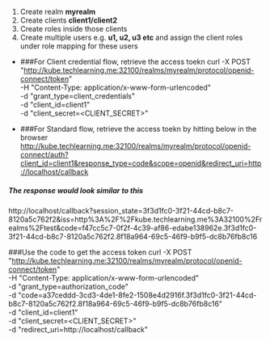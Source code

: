 

1. Create realm **myrealm**
2. Create clients **client1/client2**
3. Create roles inside those clients
4. Create multiple users e.g. **u1, u2, u3 etc** and assign the client roles under role mapping for these users


- ###For Client credential flow, retrieve the access toekn
curl -X POST "http://kube.techlearning.me:32100/realms/myrealm/protocol/openid-connect/token" \
-H "Content-Type: application/x-www-form-urlencoded" \
-d "grant_type=client_credentials" \
-d "client_id=client1" \
-d "client_secret=<CLIENT_SECRET>"



- ###For Standard flow, retrieve the access toekn by hitting below in the browser
http://kube.techlearning.me:32100/realms/myrealm/protocol/openid-connect/auth?client_id=client1&response_type=code&scope=openid&redirect_uri=http://localhost/callback


##### The response would look similar to this
http://localhost/callback?session_state=3f3d1fc0-3f21-44cd-b8c7-8120a5c762f2&iss=http%3A%2F%2Fkube.techlearning.me%3A32100%2Frealms%2Ftest&code=f47cc5c7-0f2f-4c39-af86-edabe138962e.3f3d1fc0-3f21-44cd-b8c7-8120a5c762f2.8f18a964-69c5-46f9-b9f5-dc8b76fb8c16





###Use the code to get the access token
curl -X POST "http://kube.techlearning.me:32100/realms/myrealm/protocol/openid-connect/token" \
-H "Content-Type: application/x-www-form-urlencoded" \
-d "grant_type=authorization_code" \
-d "code=a37ceddd-3cd3-4de1-8fe2-1508e4d2916f.3f3d1fc0-3f21-44cd-b8c7-8120a5c762f2.8f18a964-69c5-46f9-b9f5-dc8b76fb8c16" \
-d "client_id=client1" \
-d "client_secret=<CLIENT_SECRET>" \
-d "redirect_uri=http://localhost/callback"
